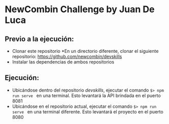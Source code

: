 # NewCombin Challenge by Juan De Luca

## Previo a la ejecución:
* Clonar este repositorio
*En un directorio diferente, clonar el siguiente repositorio: https://github.com/newcombin/devskills
* Instalar las dependencias de ambos repositorios

## Ejecución:
* Ubicándose dentro del repositorio _devskills_, ejecutar el comando
```$> npm run serve ``` en una terminal. Esto levantará la API brindada en el puerto 8081
* Ubicándose en el repositorio actual, ejecutar el comando 
```$> npm run serve ``` en una terminal diferente. Esto levantará el proyecto en el puerto 8080